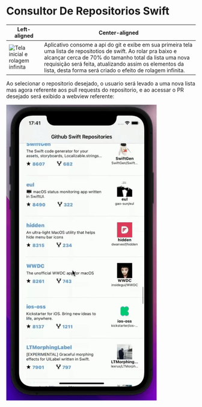 # Consultor De Repositorios Swift



| Left-aligned |                                                                                         Center-aligned |
| ---                                                                                                | ---              |
| ![Tela inicial e rolagem infinita](https://github.com/Hellyson206/ConsultorDeRepositoriosGithub/blob/master/Assets/gif1.gif) | Aplicativo consome a api do git e exibe em sua primeira tela uma lista de repositotios de swift. Ao rolar pra baixo e alcançar cerca de 70% do tamanho total da lista uma nova requisição será feita, atualizando assim os elementos da lista, desta forma será criado o efeito de rolagem infinita. |


Ao selecionar o repositorio desejado, o usuario será levado a uma nova lista mas agora referente aos pull requests do repositorio, e ao acessar o PR desejado será exibido a webview referente:


![Segunda tela com pull requests](https://github.com/Hellyson206/ConsultorDeRepositoriosGithub/blob/master/Assets/gif2.gif)
